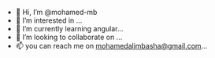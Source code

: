 - 👋 Hi, I’m @mohamed-mb
- 👀 I’m interested in ...
- 🌱 I’m currently learning angular...
- 💞️ I’m looking to collaborate on ...
- 📫 you can reach me on mohamedalimbasha@gmail.com...

<!---
mohamed-mb/mohamed-mb is a ✨ special ✨ repository because its `README.md` (this file) appears on your GitHub profile.
You can click the Preview link to take a look at your changes.
--->
